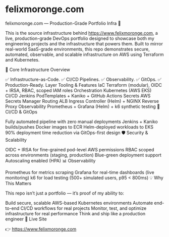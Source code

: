 # felixmoronge.com
felixmoronge.com — Production-Grade Portfolio Infra 🚀

This is the source infrastructure behind https://www.felixmoronge.com, a live, production-grade DevOps portfolio designed to showcase both my engineering projects and the infrastructure that powers them. Built to mirror real-world SaaS-grade environments, this repo demonstrates secure, automated, observable, and scalable infrastructure on AWS using Terraform and Kubernetes.

🧠 Core Infrastructure Overview

✅ Infrastructure-as-Code. ✅ CI/CD Pipelines. ✅ Observability. ✅ GitOps. ✅ Production-Ready.
Layer	Tooling & Features
IaC	Terraform (modular), OIDC + IRSA, RBAC, scoped IAM roles
Orchestration	Kubernetes (AWS EKS)
CI/CD	Jenkins PodTemplates + Kaniko + GitHub Actions
Secrets	AWS Secrets Manager
Routing	ALB Ingress Controller (Helm) + NGINX Reverse Proxy
Observability	Prometheus + Grafana (Helm) + k6 synthetic testing
🔁 CI/CD & GitOps

Fully automated pipeline with zero manual deployments
Jenkins + Kaniko builds/pushes Docker images to ECR
Helm-deployed workloads to EKS
90% deployment time reduction via GitOps-first design
🛡️ Security & Scalability

OIDC + IRSA for fine-grained pod-level AWS permissions
RBAC scoped across environments (staging, production)
Blue-green deployment support
Autoscaling enabled (HPA)
📊 Observability

Prometheus for metrics scraping
Grafana for real-time dashboards (live monitoring)
k6 for load testing (500+ simulated users, p95 < 800ms)
💡 Why This Matters

This repo isn’t just a portfolio — it’s proof of my ability to:

Build secure, scalable AWS-based Kubernetes environments
Automate end-to-end CI/CD workflows for real projects
Monitor, test, and optimize infrastructure for real performance
Think and ship like a production engineer
🔗 Live Site

👉 https://www.felixmoronge.com


